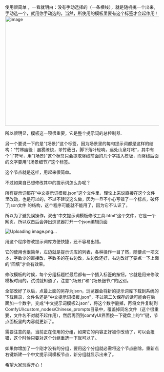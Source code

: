 使用很简单 ，一看就明白：没有手动选择的（一条横线），就是随机挑一个出来，手动选一个，就用你手动选的，当然，所使用的模板里要有这个标签才会起作用！
<img width="554" height="359" alt="image" src="https://github.com/user-attachments/assets/486d1cf1-1b1b-4a77-b61b-92538efcdb58" />

所以很明显，模板这一项很重要，它是整个提示词的总控制器.

另一个要说一下的是“{场景}”这个标签，因为场景里的每句提示词都是这样的结构：“竹林幽径｜晨雾缭绕，翠竹蔽日，脚下落叶轻响，远处山泉叮咚”，其中有个“|”符号，用“{场景}”这个标签只会提取竖线前面的几个字插入模版，而竖线后面的文字要用“{场景细节}”这个标签。

这个节点就是这样，用起来很简单。

不过如果自已想修改其中的提示词怎么办呢？

所有提示词都在“中文提示词模板.json”这个文件里，理论上来说直接在这个文件里改动，也是可以的，不过不建议这么做，因为一旦不小心写错了一个标点，破坏了json文件 的结构，这个程序可能就不能用了，因为它不认识了。

所以为了避免误操作，双击“中文提示词模板修改工具.html”这个文件，它是一个网页，所以双击后会弹出浏览器打开一个json编辑页面

![Uploading image.png…]()

用这个程序修改提示词库方便快捷，还不容易出错。

它的使用也很简单，左边就是提示词库的列表，各种操作一目了然，随便点一项文本，字数少的直接改，字数多的在右边改，左边改还好，右边改好了要点一下上面的“回填”才会有效果。

修改模板的时候，每个分组标题栏最后都有一个插入标签的按钮，它就是用来修改模板时用的，试试就知道了，注意“{场景}”和“{场景细节}”的区别。

全部改好了以后，点最上面的另存为json，浏览器会将新的提示词库下载到系统的下载目录，文件名还是“中文提示词模板.json”，不过第二欠保存的话可能会在后面加一个数字，变成“中文提示词模板2.json”，将这个数字删掉，再将文件复制到ComfyUI\custom_nodes\Chinese_prompts目录中，覆盖掉同名文件（这个很重要，文件名不对就不起作用），然后再回到comfyUI界面按一下键盘上的“r”键，节点面板里的内容就更新了。

需要注意的是，当前正在使用的分组，如果它的内容正好被你改动了，可以会报错，这个时候只要对这个分组重选一下就可以了。

如果你增加了一个刚才没有的分组，要用这个分组就必需将这个节点删除，重新点右键新建一个中文提示词模板节点，新分组就显示出来了。

希望大家玩得开心！
